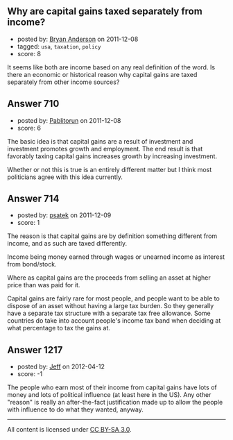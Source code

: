 ## Why are capital gains taxed separately from income?

- posted by: [Bryan Anderson](https://stackexchange.com/users/-1/470-bryan-anderson) on 2011-12-08
- tagged: `usa`, `taxation`, `policy`
- score: 8

It seems like both are income based on any real definition of the word. Is there an economic or historical reason why capital gains are taxed separately from other income sources?


## Answer 710

- posted by: [Pablitorun](https://stackexchange.com/users/-1/405-pablitorun) on 2011-12-08
- score: 6

The basic idea is that capital gains are a result of investment and investment promotes growth and employment.  The end result is that favorably taxing capital gains increases growth by increasing investment.

Whether or not this is true is an entirely different matter but I think most politicians agree with this idea currently.


## Answer 714

- posted by: [psatek](https://stackexchange.com/users/-1/473-psatek) on 2011-12-09
- score: 1

The reason is that capital gains are by definition something different from income, and as such are taxed differently.

Income being money earned through wages or unearned income as interest from bond/stock.

Where as capital gains are the proceeds from selling an asset at higher price than was paid for it.

Capital gains are fairly rare for most people, and people want to be able to dispose of an asset without having a large tax burden. So they generally have a separate tax structure with a separate tax free allowance. Some countries do take into account people's income tax band when deciding at what percentage to tax the gains at.


## Answer 1217

- posted by: [Jeff](https://stackexchange.com/users/-1/777-jeff) on 2012-04-12
- score: -1

The people who earn most of their income from capital gains have lots of money and lots of political influence (at least here in the US). Any other "reason" is really an after-the-fact justification made up to allow the  people with influence to do what they wanted, anyway.



---

All content is licensed under [CC BY-SA 3.0](https://creativecommons.org/licenses/by-sa/3.0/).
